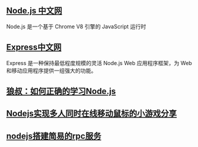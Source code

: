 ## [Node.js 中文网](http://nodejs.cn/)
Node.js 是一个基于 Chrome V8 引擎的 JavaScript 运行时

## [Express中文网](http://expressjs.com/zh-cn/)
Express 是一种保持最低程度规模的灵活 Node.js Web 应用程序框架，为 Web 和移动应用程序提供一组强大的功能。

## [狼叔：如何正确的学习Node.js](https://i5ting.github.io/How-to-learn-node-correctly/)

## [Nodejs实现多人同时在线移动鼠标的小游戏分享](https://www.teakki.com/p/57dfa87d3c20b02e90a0d5be)

## [nodejs搭建简易的rpc服务](https://cloud.tencent.com/developer/article/1431822)

